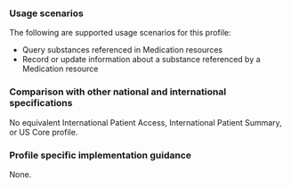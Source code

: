 ### Usage scenarios

The following are supported usage scenarios for this profile:

- Query substances referenced in Medication resources
- Record or update information about a substance referenced by a Medication resource


### Comparison with other national and international specifications

No equivalent International Patient Access, International Patient Summary, or US Core profile.


### Profile specific implementation guidance
None.
